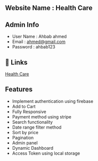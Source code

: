 ## Website Name : Health Care

## Admin Info

- User Name : Ahbab ahmed
- Email : ahmed@gmail.com
- Password : ahbab123

## 🔗 Links

[Health Care](https://health-care-f14b8.firebaseapp.com)

## Features

- Implement authentication using firebase
- Add to Cart
- Fully Responsive
- Payment method using stripe
- Search functionality
- Date range filter method
- Sort by price
- Pagination
- Admin panel
- Dynamic Dashboard
- Access Token using local storage
